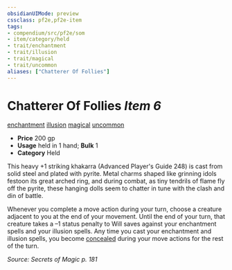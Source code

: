 ```yaml
---
obsidianUIMode: preview
cssclass: pf2e,pf2e-item
tags:
- compendium/src/pf2e/som
- item/category/held
- trait/enchantment
- trait/illusion
- trait/magical
- trait/uncommon
aliases: ["Chatterer Of Follies"]
---
```

# Chatterer Of Follies *Item 6*  
[enchantment](../../../Rules/traits/enchantment.md)  [illusion](../../../Rules/traits/illusion.md)  [magical](../../../Rules/traits/magical.md)  [uncommon](../../../Rules/traits/uncommon.md)  

- **Price** 200 gp
- **Usage** held in 1 hand; **Bulk** 1
- **Category** Held

This heavy +1 striking khakarra (Advanced Player's Guide 248) is cast from solid steel and plated with pyrite. Metal charms shaped like grinning idols festoon its great arched ring, and during combat, as tiny tendrils of flame fly off the pyrite, these hanging dolls seem to chatter in tune with the clash and din of battle.

Whenever you complete a move action during your turn, choose a creature adjacent to you at the end of your movement. Until the end of your turn, that creature takes a –1 status penalty to Will saves against your enchantment spells and your illusion spells. Any time you cast your enchantment and illusion spells, you become [concealed](../../../Rules/conditions.md#Concealed) during your move actions for the rest of the turn.

*Source: Secrets of Magic p. 181*